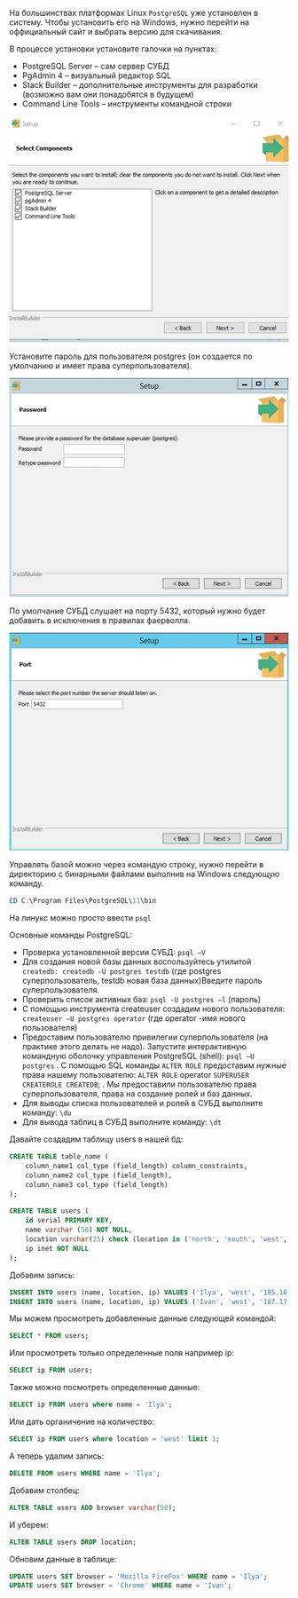 На большинствах платформах Linux `PostgreSQL` уже установлен в систему. Чтобы установить его на Windows, нужно перейти на оффициальный сайт и выбрать версию для скачивания.

В процессе установки установите галочки на пунктах:

* PostgreSQL Server – сам сервер СУБД
* PgAdmin 4 – визуальный редактор SQL
* Stack Builder – дополнительные инструменты для разработки (возможно вам они понадобятся в будущем)
* Command Line Tools – инструменты командной строки

![](ustanovka-postgresql-11-i-dopolnitelnyh-komponent.png)

Установите пароль для пользователя postgres (он создается по умолчанию и имеет права суперпользователя).

![](postgresql-zadat-parol-polzovatelyu-postgres.png)

По умолчание СУБД слушает на порту 5432, который нужно будет добавить в исключения в правилах фаерволла.

![](5432-port-postgresql-po-umolchaniyu.png)

Управлять базой можно через командую строку, нужно перейти в директорию с бинарными файлами выполнив на Windows следующую команду.

```powershell
CD C:\Program Files\PostgreSQL\11\bin
```

На линукс можно просто ввести `psql`

Основные команды PostgreSQL:

* Проверка установленной версии СУБД: `psql –V`
* Для создания новой базы данных воспользуйтесь утилитой `createdb: createdb -U postgres testdb` (где postgres суперпользователь, testdb новая база данных)Введите пароль суперпользователя.
* Проверить список активных баз: `psql -U postgres –l` (пароль)
* С помощью инструмента createuser cоздадим нового пользователя: `createuser –U postgres operator` (где operator -имя нового пользователя)
* Предоставим пользователю привилегии суперпользователя (на практике этого делать не надо). Запустите интерактивную командную оболочку управления PostgreSQL (shell): `psql –U postgres` . С помощью SQL команды `ALTER ROLE` предоставим нужные права нашему пользователю: `ALTER ROLE` operator `SUPERUSER CREATEROLE CREATEDB`; . Мы предоставили пользователю права суперпользователя, права на создание ролей и баз данных.
* Для выводы списка пользователей и ролей в СУБД выполните команду: `\du`
* Для вывода таблиц в СУБД выполните команду: `\dt`

Давайте создадим таблицу users в нашей бд:

```SQL
CREATE TABLE table_name (
    column_name1 col_type (field_length) column_constraints,
    column_name2 col_type (field_length),
    column_name3 col_type (field_length)
);
```


```sql
CREATE TABLE users (
    id serial PRIMARY KEY,
    name varchar (50) NOT NULL,
    location varchar(25) check (location in ('north', 'south', 'west', 'east', 'northeast', 'southeast', 'southwest', 'northwest')),
    ip inet NOT NULL
);
```

Добавим запись:

```sql
INSERT INTO users (name, location, ip) VALUES ('Ilya', 'west', '185.16.230.99');
INSERT INTO users (name, location, ip) VALUES ('Ivan', 'west', '187.17.237.97');
```

Мы можем просмотреть добавленные данные следующей командой:

```sql
SELECT * FROM users;
```

Или просмотреть только определенные поля например ip:

```sql
SELECT ip FROM users;
```

Также можно посмотреть определенные данные:

```sql
SELECT ip FROM users where name = 'Ilya';
```

Или дать органичение на количество:

```sql
SELECT ip FROM users where location = 'west' limit 1;
```

А теперь удалим запись:

```sql
DELETE FROM users WHERE name = 'Ilya';
```

Добавим столбец:

```sql
ALTER TABLE users ADD browser varchar(50);
```

И уберем:

```sql
ALTER TABLE users DROP location;
```

Обновим данные в таблице:

```sql
UPDATE users SET browser = 'Mozilla FireFox' WHERE name = 'Ilya';
UPDATE users SET browser = 'Chrome' WHERE name = 'Ivan';
```